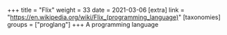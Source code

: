 +++
title = "Flix"
weight = 33
date = 2021-03-06
[extra]
link = "https://en.wikipedia.org/wiki/Flix_(programming_language)"
[taxonomies]
groups = ["proglang"]
+++
A programming language

